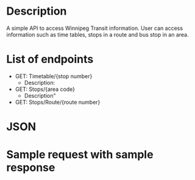 # Description
A simple API to access Winnipeg Transit information. User can access information such as time tables, stops in a route and bus stop in an area. 

# List of endpoints
- GET: Timetable/{stop number}
    - Description: 
- GET: Stops/{area code}
    - Description"
- GET: Stops/Route/{route number}

# JSON

# Sample request with sample response